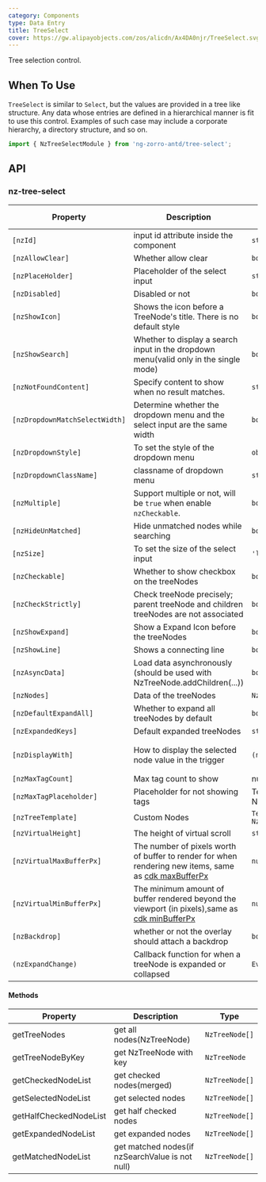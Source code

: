 ```yaml
---
category: Components
type: Data Entry
title: TreeSelect
cover: https://gw.alipayobjects.com/zos/alicdn/Ax4DA0njr/TreeSelect.svg
---
```


Tree selection control.

## When To Use

`TreeSelect` is similar to `Select`, but the values are provided in a tree like structure.
Any data whose entries are defined in a hierarchical manner is fit to use this control. Examples of such case may include a corporate hierarchy, a directory structure, and so on.

```ts
import { NzTreeSelectModule } from 'ng-zorro-antd/tree-select';
```

## API

### nz-tree-select

| Property | Description | Type | Default | Global Config |
| -------- | ----------- | ---- | ------- | ------------- |
| `[nzId]` | input id attribute inside the component| `string` | - |
| `[nzAllowClear]` | Whether allow clear | `boolean` | `false` |
| `[nzPlaceHolder]` | Placeholder of the select input | `string` | - |
| `[nzDisabled]` | Disabled or not | `boolean` | `false` |
| `[nzShowIcon]` | Shows the icon before a TreeNode's title. There is no default style | `boolean` | `false` |
| `[nzShowSearch]` | Whether to display a search input in the dropdown menu(valid only in the single mode) | `boolean` | `false` | ✅ |
| `[nzNotFoundContent]` | Specify content to show when no result matches. | `string` | - |
| `[nzDropdownMatchSelectWidth]` | Determine whether the dropdown menu and the select input are the same width | `boolean` | `true` | ✅ |
| `[nzDropdownStyle]` | To set the style of the dropdown menu | `object` | - |
| `[nzDropdownClassName]` | classname of dropdown menu | `string` | - |
| `[nzMultiple]` | Support multiple or not, will be `true` when enable `nzCheckable`. | `boolean` | `false` |
| `[nzHideUnMatched]` | Hide unmatched nodes while searching | `boolean` | `false` | ✅ |
| `[nzSize]` | To set the size of the select input | `'large' \| 'small' \| 'default'` | `'default'` | ✅ |
| `[nzCheckable]` | Whether to show checkbox on the treeNodes | `boolean` | `false` |
| `[nzCheckStrictly]` | Check treeNode precisely; parent treeNode and children treeNodes are not associated | `boolean` | `false` |
| `[nzShowExpand]` | Show a Expand Icon before the treeNodes | `boolean` | `true` | |
| `[nzShowLine]` | Shows a connecting line | `boolean` | `false` | |
| `[nzAsyncData]` | Load data asynchronously (should be used with NzTreeNode.addChildren(...)) | `boolean` | `false` |
| `[nzNodes]` | Data of the treeNodes | `NzTreeNodeOptions[]` | `[]` |
| `[nzDefaultExpandAll]` | Whether to expand all treeNodes by default | `boolean` | `false` |
| `[nzExpandedKeys]` | Default expanded treeNodes | `string[]` | - |
| `[nzDisplayWith]` | How to display the selected node value in the trigger | `(node: NzTreeNode) => string` | `(node: NzTreeNode) => node.title` |
| `[nzMaxTagCount]` | Max tag count to show| number | - |
| `[nzMaxTagPlaceholder]` | Placeholder for not showing tags | TemplateRef<{ $implicit: NzTreeNode[] }> | - |
| `[nzTreeTemplate]` | Custom Nodes | `TemplateRef<{ $implicit: NzTreeNode }>` | - |
| `[nzVirtualHeight]` | The height of virtual scroll | `string` | `-` |
| `[nzVirtualMaxBufferPx]` | The number of pixels worth of buffer to render for when rendering new items, same as [cdk maxBufferPx](https://material.angular.io/cdk/scrolling/api) | `number` | `500` |
| `[nzVirtualMinBufferPx]` | The minimum amount of buffer rendered beyond the viewport (in pixels),same as [cdk minBufferPx](https://material.angular.io/cdk/scrolling/api) | `number` | `28` |
| `[nzBackdrop]` | whether or not the overlay should attach a backdrop | `boolean` | `false` |
| `(nzExpandChange)` | Callback function for when a treeNode is expanded or collapsed |`EventEmitter<NzFormatEmitEvent>` | - |

#### Methods

| Property | Description | Type |
| -------- | ----------- | ---- |
| getTreeNodes | get all nodes(NzTreeNode) | `NzTreeNode[]` |
| getTreeNodeByKey | get NzTreeNode with key | `NzTreeNode` |
| getCheckedNodeList | get checked nodes(merged) | `NzTreeNode[]` |
| getSelectedNodeList | get selected nodes | `NzTreeNode[]` |
| getHalfCheckedNodeList | get half checked nodes | `NzTreeNode[]` |
| getExpandedNodeList | get expanded nodes | `NzTreeNode[]` |
| getMatchedNodeList | get matched nodes(if nzSearchValue is not null) | `NzTreeNode[]` |
